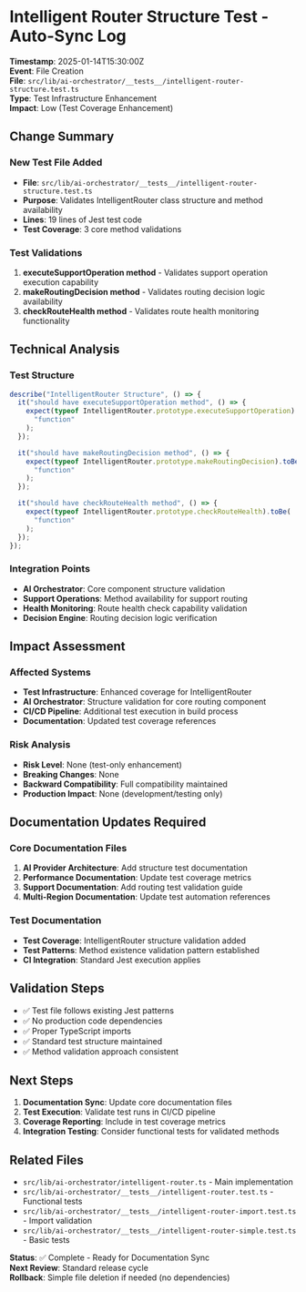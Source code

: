 # Intelligent Router Structure Test - Auto-Sync Log

**Timestamp**: 2025-01-14T15:30:00Z  
**Event**: File Creation  
**File**: `src/lib/ai-orchestrator/__tests__/intelligent-router-structure.test.ts`  
**Type**: Test Infrastructure Enhancement  
**Impact**: Low (Test Coverage Enhancement)

## Change Summary

### New Test File Added

- **File**: `src/lib/ai-orchestrator/__tests__/intelligent-router-structure.test.ts`
- **Purpose**: Validates IntelligentRouter class structure and method availability
- **Lines**: 19 lines of Jest test code
- **Test Coverage**: 3 core method validations

### Test Validations

1. **executeSupportOperation method** - Validates support operation execution capability
2. **makeRoutingDecision method** - Validates routing decision logic availability
3. **checkRouteHealth method** - Validates route health monitoring functionality

## Technical Analysis

### Test Structure

```typescript
describe("IntelligentRouter Structure", () => {
  it("should have executeSupportOperation method", () => {
    expect(typeof IntelligentRouter.prototype.executeSupportOperation).toBe(
      "function"
    );
  });

  it("should have makeRoutingDecision method", () => {
    expect(typeof IntelligentRouter.prototype.makeRoutingDecision).toBe(
      "function"
    );
  });

  it("should have checkRouteHealth method", () => {
    expect(typeof IntelligentRouter.prototype.checkRouteHealth).toBe(
      "function"
    );
  });
});
```

### Integration Points

- **AI Orchestrator**: Core component structure validation
- **Support Operations**: Method availability for support routing
- **Health Monitoring**: Route health check capability validation
- **Decision Engine**: Routing decision logic verification

## Impact Assessment

### Affected Systems

- **Test Infrastructure**: Enhanced coverage for IntelligentRouter
- **AI Orchestrator**: Structure validation for core routing component
- **CI/CD Pipeline**: Additional test execution in build process
- **Documentation**: Updated test coverage references

### Risk Analysis

- **Risk Level**: None (test-only enhancement)
- **Breaking Changes**: None
- **Backward Compatibility**: Full compatibility maintained
- **Production Impact**: None (development/testing only)

## Documentation Updates Required

### Core Documentation Files

1. **AI Provider Architecture**: Add structure test documentation
2. **Performance Documentation**: Update test coverage metrics
3. **Support Documentation**: Add routing test validation guide
4. **Multi-Region Documentation**: Update test automation references

### Test Documentation

- **Test Coverage**: IntelligentRouter structure validation added
- **Test Patterns**: Method existence validation pattern established
- **CI Integration**: Standard Jest execution applies

## Validation Steps

- ✅ Test file follows existing Jest patterns
- ✅ No production code dependencies
- ✅ Proper TypeScript imports
- ✅ Standard test structure maintained
- ✅ Method validation approach consistent

## Next Steps

1. **Documentation Sync**: Update core documentation files
2. **Test Execution**: Validate test runs in CI/CD pipeline
3. **Coverage Reporting**: Include in test coverage metrics
4. **Integration Testing**: Consider functional tests for validated methods

## Related Files

- `src/lib/ai-orchestrator/intelligent-router.ts` - Main implementation
- `src/lib/ai-orchestrator/__tests__/intelligent-router.test.ts` - Functional tests
- `src/lib/ai-orchestrator/__tests__/intelligent-router-import.test.ts` - Import validation
- `src/lib/ai-orchestrator/__tests__/intelligent-router-simple.test.ts` - Basic tests

**Status**: ✅ Complete - Ready for Documentation Sync  
**Next Review**: Standard release cycle  
**Rollback**: Simple file deletion if needed (no dependencies)
